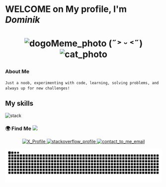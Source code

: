 ﻿# WELCOME on My profile, I'm _Dominik_ <h1 align="center">
<h1 align="center">

<img src="assets/img.png" height="100" alt="dogoMeme_photo"> (˶˃ ᵕ ˂˶)  <img src="assets/img1.png" height="100" alt="cat_photo">
</h1>

### About Me

`Just a noob, experimenting with code, learning, solving problems, and always up for new challenges!
`


## My skills 

![stack](https://skillicons.dev/icons?i=java,spring,maven,gradle,hibernate,kafka,nodejs,js,python,cpp,html,css,git,,,)

### 🌍 Find Me <img src="https://media.giphy.com/media/hvRJCLFzcasrR4ia7z/giphy.gif" width="19">
<p align="center">

 <a href="https://x.com/dogopro217">
    <img src="https://img.shields.io/badge/X-1D9BF0?logo=x&logoColor=white&style=for-the-badge" alt="X_Profile"/>
</a>
  <a href="https://stackoverflow.com/users/22646660/dogopro">
    <img src="https://img.shields.io/badge/Stack_Overflow-F58025?logo=stackoverflow&logoColor=white&style=for-the-badge"alt="stackoverflow_profile"/>
  </a>
  <a href="mailto:swiatek.dominik2000@gmail.com">
    <img src="https://img.shields.io/badge/Email-EA4335?logo=gmail&logoColor=white&style=for-the-badge"alt="contact_to_me_email"/>
  </a>
</p>



![snake](https://raw.githubusercontent.com/dogopro1/dogopro1/snake/github-snake-dark.svg)


